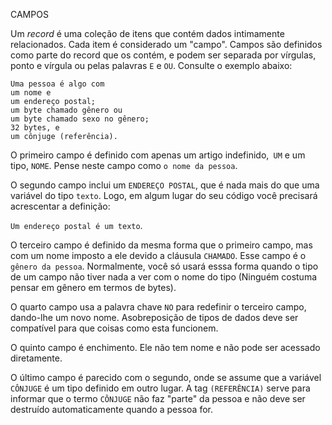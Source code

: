 ﻿CAMPOS

Um *record* é uma coleção de itens que contém dados intimamente relacionados. Cada item é considerado um "campo". Campos são definidos como parte do record que os contém, e podem ser separada por vírgulas, ponto e vírgula ou pelas palavras `E` e `OU`. Consulte o exemplo abaixo:

```
Uma pessoa é algo com 
um nome e
um endereço postal;
um byte chamado gênero ou
um byte chamado sexo no gênero;
32 bytes, e
um cônjuge (referência).
```

O primeiro campo é definido com apenas um artigo indefinido,` UM` e um tipo, `NOME`. Pense neste campo como `o nome da pessoa`.

O segundo campo inclui um `ENDEREÇO POSTAL`, que é nada mais do que uma variável do tipo `texto`. Logo, em algum lugar do seu código você precisará acrescentar a definição:

`Um endereço postal é um texto`.

O terceiro campo é definido da mesma forma que o primeiro campo, mas com um nome imposto a ele devido a cláusula `CHAMADO`. Esse campo é o `gênero da pessoa`. Normalmente, você só usará esssa forma quando o tipo de um campo não tiver nada a ver com o nome do tipo (Ninguém costuma pensar em gênero em termos de bytes).

O quarto campo usa a palavra chave `NO` para redefinir o terceiro campo, dando-lhe um novo nome. Asobreposição de tipos de dados deve ser compatível para que coisas como esta funcionem.

O quinto campo é enchimento. Ele não tem nome e não pode ser acessado diretamente.

O último campo é parecido com o segundo, onde se assume que a variável `CÔNJUGE` é um tipo definido em outro lugar. A tag `(REFERÊNCIA)` serve para informar que o termo `CÔNJUGE` não faz "parte" da pessoa e não deve ser destruído automaticamente quando a pessoa for.

